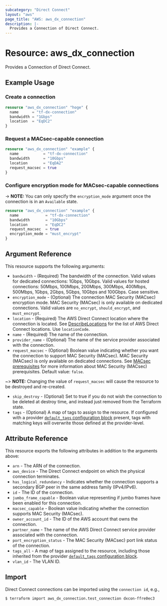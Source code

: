 ```yaml
---
subcategory: "Direct Connect"
layout: "aws"
page_title: "AWS: aws_dx_connection"
description: |-
  Provides a Connection of Direct Connect.
---
```


# Resource: aws_dx_connection

Provides a Connection of Direct Connect.

## Example Usage

### Create a connection

```terraform
resource "aws_dx_connection" "hoge" {
  name      = "tf-dx-connection"
  bandwidth = "1Gbps"
  location  = "EqDC2"
}
```

### Request a MACsec-capable connection

```terraform
resource "aws_dx_connection" "example" {
  name           = "tf-dx-connection"
  bandwidth      = "10Gbps"
  location       = "EqDA2"
  request_macsec = true
}
```

### Configure encryption mode for MACsec-capable connections

-> **NOTE:** You can only specify the `encryption_mode` argument once the connection is in an `Available` state.

```terraform
resource "aws_dx_connection" "example" {
  name            = "tf-dx-connection"
  bandwidth       = "10Gbps"
  location        = "EqDC2"
  request_macsec  = true
  encryption_mode = "must_encrypt"
}
```

## Argument Reference

This resource supports the following arguments:

* `bandwidth` - (Required) The bandwidth of the connection. Valid values for dedicated connections: 1Gbps, 10Gbps. Valid values for hosted connections: 50Mbps, 100Mbps, 200Mbps, 300Mbps, 400Mbps, 500Mbps, 1Gbps, 2Gbps, 5Gbps, 10Gbps and 100Gbps. Case sensitive.
* `encryption_mode` - (Optional) The connection MAC Security (MACsec) encryption mode. MAC Security (MACsec) is only available on dedicated connections. Valid values are `no_encrypt`, `should_encrypt`, and `must_encrypt`.
* `location` - (Required) The AWS Direct Connect location where the connection is located. See [DescribeLocations](https://docs.aws.amazon.com/directconnect/latest/APIReference/API_DescribeLocations.html) for the list of AWS Direct Connect locations. Use `locationCode`.
* `name` - (Required) The name of the connection.
* `provider_name` - (Optional) The name of the service provider associated with the connection.
* `request_macsec` - (Optional) Boolean value indicating whether you want the connection to support MAC Security (MACsec). MAC Security (MACsec) is only available on dedicated connections. See [MACsec prerequisites](https://docs.aws.amazon.com/directconnect/latest/UserGuide/direct-connect-mac-sec-getting-started.html#mac-sec-prerequisites) for more information about MAC Security (MACsec) prerequisites. Default value: `false`.

~> **NOTE:** Changing the value of `request_macsec` will cause the resource to be destroyed and re-created.

* `skip_destroy` - (Optional) Set to true if you do not wish the connection to be deleted at destroy time, and instead just removed from the Terraform state.
* `tags` - (Optional) A map of tags to assign to the resource. If configured with a provider [`default_tags` configuration block](https://registry.terraform.io/providers/hashicorp/aws/latest/docs#default_tags-configuration-block) present, tags with matching keys will overwrite those defined at the provider-level.

## Attribute Reference

This resource exports the following attributes in addition to the arguments above:

* `arn` - The ARN of the connection.
* `aws_device` - The Direct Connect endpoint on which the physical connection terminates.
* `has_logical_redundancy` - Indicates whether the connection supports a secondary BGP peer in the same address family (IPv4/IPv6).
* `id` - The ID of the connection.
* `jumbo_frame_capable` - Boolean value representing if jumbo frames have been enabled for this connection.
* `macsec_capable` - Boolean value indicating whether the connection supports MAC Security (MACsec).
* `owner_account_id` - The ID of the AWS account that owns the connection.
* `partner_name` - The name of the AWS Direct Connect service provider associated with the connection.
* `port_encryption_status` - The MAC Security (MACsec) port link status of the connection.
* `tags_all` - A map of tags assigned to the resource, including those inherited from the provider [`default_tags` configuration block](https://registry.terraform.io/providers/hashicorp/aws/latest/docs#default_tags-configuration-block).
* `vlan_id` - The VLAN ID.

## Import

Direct Connect connections can be imported using the `connection id`, e.g.,

```
$ terraform import aws_dx_connection.test_connection dxcon-ffre0ec3
```
